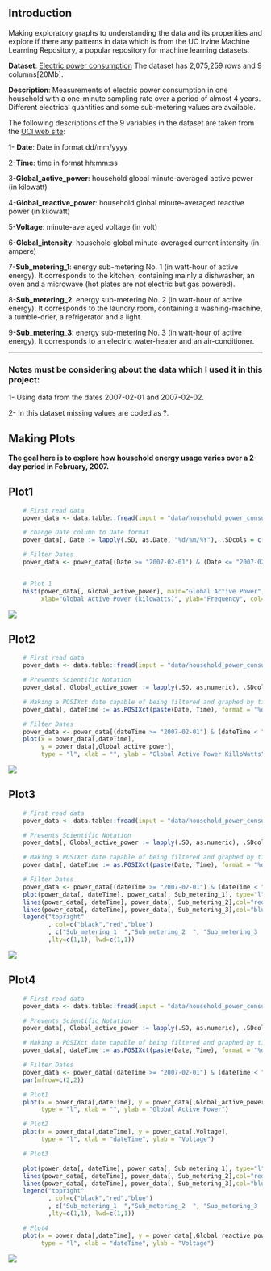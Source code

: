 Introduction
------------

Making exploratory graphs to understanding the data
and its properities and explore if there any patterns in data which is
from the UC Irvine Machine Learning Repository, a popular repository for
machine learning datasets.

**Dataset**: [Electric power
consumption](https://archive.ics.uci.edu/ml/datasets/Individual+household+electric+power+consumption)
The dataset has 2,075,259 rows and 9 columns\[20Mb\].

**Description**: Measurements of electric power consumption in one
household with a one-minute sampling rate over a period of almost 4
years. Different electrical quantities and some sub-metering values are
available.

The following descriptions of the 9 variables in the dataset are taken
from the [UCI web
site](https://archive.ics.uci.edu/ml/datasets/Individual+household+electric+power+consumption):

1- **Date**: Date in format dd/mm/yyyy

2-**Time**: time in format hh:mm:ss

3-**Global\_active\_power**: household global minute-averaged active
power (in kilowatt)

4-**Global\_reactive\_power**: household global minute-averaged reactive
power (in kilowatt)

5-**Voltage**: minute-averaged voltage (in volt)

6-**Global\_intensity**: household global minute-averaged current
intensity (in ampere)

7-**Sub\_metering\_1**: energy sub-metering No. 1 (in watt-hour of
active energy). It corresponds to the kitchen, containing mainly a
dishwasher, an oven and a microwave (hot plates are not electric but gas
powered).

8-**Sub\_metering\_2**: energy sub-metering No. 2 (in watt-hour of
active energy). It corresponds to the laundry room, containing a
washing-machine, a tumble-drier, a refrigerator and a light.

9-**Sub\_metering\_3**: energy sub-metering No. 3 (in watt-hour of
active energy). It corresponds to an electric water-heater and an
air-conditioner.

------------------------------------------------------------------------

### Notes must be considering about the data which I used it in this project:

1- Using data from the dates 2007-02-01 and 2007-02-02.

2- In this dataset missing values are coded as ?.

Making Plots
------------

**The goal here is to explore how household energy usage varies over a
2-day period in February, 2007.**

Plot1
-----
```r
    # First read data
    power_data <- data.table::fread(input = "data/household_power_consumption.txt", na.strings = "?")

    # change Date column to Date format
    power_data[, Date := lapply(.SD, as.Date, "%d/%m/%Y"), .SDcols = c("Date")]

    # Filter Dates
    power_data <- power_data[(Date >= "2007-02-01") & (Date <= "2007-02-02")]


    # Plot 1
    hist(power_data[, Global_active_power], main="Global Active Power", 
         xlab="Global Active Power (kilowatts)", ylab="Frequency", col="Red")
```

![](https://github.com/DoaaElbanna/Data-Science-Projects/blob/master/03_ElectricPowerConsumptionProject/graphs/plot1.png)

Plot2
-----
```r
    # First read data
    power_data <- data.table::fread(input = "data/household_power_consumption.txt", na.strings = "?")

    # Prevents Scientific Notation
    power_data[, Global_active_power := lapply(.SD, as.numeric), .SDcols = c("Global_active_power")]

    # Making a POSIXct date capable of being filtered and graphed by time of day
    power_data[, dateTime := as.POSIXct(paste(Date, Time), format = "%d/%m/%Y %H:%M:%S")]

    # Filter Dates
    power_data <- power_data[(dateTime >= "2007-02-01") & (dateTime < "2007-02-03")]
    plot(x = power_data[,dateTime],
         y = power_data[,Global_active_power], 
         type = "l", xlab = "", ylab = "Global Active Power KilloWatts")
```
![](https://github.com/DoaaElbanna/Data-Science-Projects/blob/master/03_ElectricPowerConsumptionProject/graphs/plot2.png)

Plot3
-----
```r
    # First read data
    power_data <- data.table::fread(input = "data/household_power_consumption.txt", na.strings = "?")

    # Prevents Scientific Notation
    power_data[, Global_active_power := lapply(.SD, as.numeric), .SDcols = c("Global_active_power")]

    # Making a POSIXct date capable of being filtered and graphed by time of day
    power_data[, dateTime := as.POSIXct(paste(Date, Time), format = "%d/%m/%Y %H:%M:%S")]

    # Filter Dates
    power_data <- power_data[(dateTime >= "2007-02-01") & (dateTime < "2007-02-03")]
    plot(power_data[, dateTime], power_data[, Sub_metering_1], type="l", xlab="", ylab="Energy sub metering")
    lines(power_data[, dateTime], power_data[, Sub_metering_2],col="red")
    lines(power_data[, dateTime], power_data[, Sub_metering_3],col="blue")
    legend("topright"
           , col=c("black","red","blue")
           , c("Sub_metering_1  ","Sub_metering_2  ", "Sub_metering_3  ")
           ,lty=c(1,1), lwd=c(1,1))
```
![](https://github.com/DoaaElbanna/Data-Science-Projects/blob/master/03_ElectricPowerConsumptionProject/graphs/plot3.png)

Plot4
-----
```r
    # First read data
    power_data <- data.table::fread(input = "data/household_power_consumption.txt", na.strings = "?")

    # Prevents Scientific Notation
    power_data[, Global_active_power := lapply(.SD, as.numeric), .SDcols = c("Global_active_power")]

    # Making a POSIXct date capable of being filtered and graphed by time of day
    power_data[, dateTime := as.POSIXct(paste(Date, Time), format = "%d/%m/%Y %H:%M:%S")]

    # Filter Dates
    power_data <- power_data[(dateTime >= "2007-02-01") & (dateTime < "2007-02-03")]
    par(mfrow=c(2,2))

    # Plot1
    plot(x = power_data[,dateTime], y = power_data[,Global_active_power], 
         type = "l", xlab = "", ylab = "Global Active Power")

    # Plot2
    plot(x = power_data[,dateTime], y = power_data[,Voltage], 
         type = "l", xlab = "dateTime", ylab = "Voltage")

    # Plot3

    plot(power_data[, dateTime], power_data[, Sub_metering_1], type="l", xlab="", ylab="Energy sub metering")
    lines(power_data[, dateTime], power_data[, Sub_metering_2],col="red")
    lines(power_data[, dateTime], power_data[, Sub_metering_3],col="blue")
    legend("topright"
           , col=c("black","red","blue")
           , c("Sub_metering_1  ","Sub_metering_2  ", "Sub_metering_3  ")
           ,lty=c(1,1), lwd=c(1,1))

    # Plot4
    plot(x = power_data[,dateTime], y = power_data[,Global_reactive_power], 
         type = "l", xlab = "dateTime", ylab = "Voltage")
```
![](https://github.com/DoaaElbanna/Data-Science-Projects/blob/master/03_ElectricPowerConsumptionProject/graphs/plot4.png)
